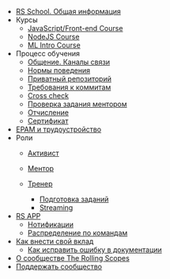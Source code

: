 - [RS School. Общая информация](README.md)
- Курсы
  - [JavaScript/Front-end Course](js-fe-course.md)
  - [NodeJS Course](nodejs-course.md)
  - [ML Intro Course](ml-intro-course.md)
- Процесс обучения
    - [Общение. Каналы связи](rs-school-chats.md)
    - [Нормы поведения](code-of-conduct.md)
    - [Приватный репозиторий](private-repository.md)
    - [Требования к коммитам](git-convention.md)
    - [Cross check](cross-check-flow.md) 
    - [Проверка задания ментором](pull-request-review-process.md) 
    - [Отчисление](dismission.md)
    - [Сертификат](rs-school-certificate.md)
- [EPAM и трудоустройство](employment.md)
- Роли
    - [Активист](rs-school-activist.md)
    - [Ментор](rs-school-mentor.md)

    - [Тренер](rs-school-trainer.md)
      - [Подготовка заданий](create-task.md)
      - [Streaming](streaming.md)
- [RS APP](rs-app.md)
    - [Нотификации](notifications.md)
    - [Распределение по командам](teams.md)
- [Как внести свой вклад](how-to-contribute.md)
  - [Как исправить ошибку в документации](fix-typo.md)
- [О сообществе The Rolling Scopes](rolling-scopes-overview.md)
- [Поддержать сообщество](fundraiser.md)
